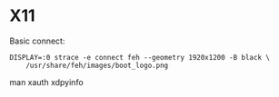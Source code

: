 # X11
Basic connect:

    DISPLAY=:0 strace -e connect feh --geometry 1920x1200 -B black \
        /usr/share/feh/images/boot_logo.png

man xauth
xdpyinfo
